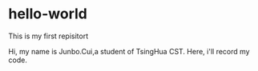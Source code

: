 # hello-world
This is my first repisitort

Hi, my name is Junbo.Cui,a student of TsingHua CST. Here, i'll record my code.
